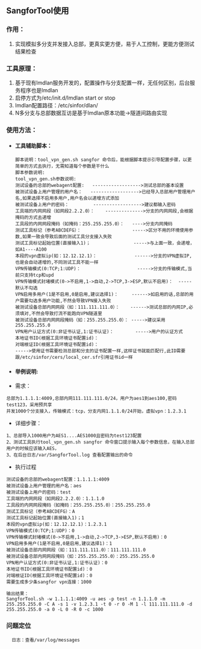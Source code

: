 ## SangforTool使用

### **作用：**

1. 实现模拟多分支并发接入总部，更真实更方便，易于人工控制，更能方便测试结果检查

### **工具原理：**

1. 基于现有lmdlan服务开发的，配置操作与分支配置一样，无任何区别，后台服务程序也是lmdlan
2. 启停方式为/etc/init.d/lmdlan start or stop
3. lmdlan配置路径：/etc/sinfor/dlan/
4. N多分支与总部数据互访是基于lmdlan原本功能-&gt;隧道间路由实现

### 使用方法：

* #### 工具辅助脚本：

  ```
  脚本说明：tool_vpn_gen.sh sangfor 命令后，能根据脚本提示引导配置步骤，以更简单的方式去执行，无需知道每个参数是干什么
  脚本参数说明:
  tool_vpn_gen.sh参数说明:
  测试设备的总部的webagent配置:   ------------------>测试总部的基本设置
  被测试设备上用户管理的用户名：   ------------------>已经导入总部用户管理用户名,如果选择不启用多用户,用户名会以递增方式添加
  被测试设备上用户的密码：         ------------------>建议都输入密码
  工具端的内网网段（如网段2.2.2.0）：    -------------->分支的内网网段,会根据掩码的方式去递增
  工具段的内网网段掩码（如掩码：255.255.255.0）：   ---->分支内网掩码
  测试工具标记（参考ABCDEFG）：                   ----->区分不用的环境使用参数,如果一致会导致后面的测试工具分支接入失败
  测试工具标记起始位置(直接输入1)；                ----->与上面一致，会递增，如A1----A100
  本段的vpn虚拟ip(如：12.12.12.1)：              ------>分支的VPN虚拟IP,也是会自动递增的,不同测试工具不能一样
  VPN传输模式(0:TCP;1:UDP)：                     ----->分支的传输模式,当前只支持tcp和upd
  VPN传输模式封堵模式(0->不启用,1->自动,2->TCP,3->ESP,默认不启用)：  -----默认不勾选
  VPN启用多用户(1是不启用,0是启用,建议选择1)：     ------>如启用的话,总部的用户需要勾选多用户功能,不然会导致VPN接入失败            
  被测试设备总部内网网段（如：111.111.111.0）：    ------>测试总部的内网IP,必须填对,不然会导致打流不能跑向VPN隧道里
  被测试设备总部内网网段掩码（如：255.255.255.0）： ----->建议采用255.255.255.0
  VPN用户认证方式(0:非证书认证,1:证书认证)：        ----->用户的认证方式
  本地证书ID(根据工具环境证书配置id)：              
  对端根证ID(根据工具环境证书配置id)：
  ----->使用证书需要检测总部和分支的证书配置一样,这样证书就能匹配行,此ID需要跟/etc/sinfor/cers/local_cer.sfr引用证书id一样
  ```
* #### 举例说明:
* 需求：

```
总部为1.1.1.1:4009,总部内网111.111.111.0/24，用户为aes1到aes100,密码test123，采用预共享
并发1000个分支接入，传输模式：tcp，分支内网1.1.1.0/24开始，虚拟vpn：1.2.3.1
```

* 详细步骤：

```
1、总部导入1000用户为AES1....AES1000且密码为test123配置 
2、测试工具执行tool_vpn_gen.sh sangfor 命令窗口提示输入每个参数信息，在输入总部用户的时候应该输入AES，
3、在后台日志/var/SangforTool.log 查看配置输出的命令
```

* 执行过程

```
测试设备的总部的webagent配置：1.1.1.1:4009
被测试设备上用户管理的用户名：aes
被测试设备上用户的密码：test
工具端的内网网段（如网段2.2.2.0）：1.1.1.0
工具段的内网网段掩码（如掩码：255.255.255.0）：255.255.255.0
测试工具标记（参考ABCDEFG）：A
测试工具标记起始位置(直接输入1)；1
本段的vpn虚拟ip(如：12.12.12.1)：1.2.3.1
VPN传输模式(0:TCP;1:UDP)：0
VPN传输模式封堵模式(0->不启用,1->自动,2->TCP,3->ESP,默认不启用)：0
VPN启用多用户(1是不启用,0是启用,建议选择1)：1
被测试设备总部内网网段（如：111.111.111.0）：111.111.111.0
被测试设备总部内网网段掩码（如：255.255.255.0）：255.255.255.0
VPN用户认证方式(0:非证书认证,1:证书认证)：0
本地证书ID(根据工具环境证书配置id)：0
对端根证ID(根据工具环境证书配置id)：0
需要生成多少条sangfor vpn连接：1000

输出结果：
SangforTool.sh -w 1.1.1.1:4009 -u aes -p test -n 1.1.1.0 -m 255.255.255.0 -C A -s 1 -v 1.2.3.1 -t 0 -r 0 -M 1 -l 111.111.111.0 -d 255.255.255.0 -a 0 -L 0 -R 0 -c 1000
```

### 问题定位

      日志：查看/var/log/messages



